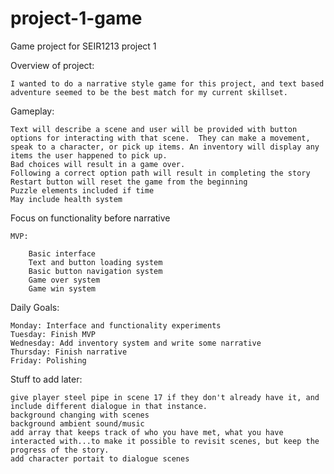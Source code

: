 # project-1-game
Game project for SEIR1213 project 1

Overview of project:

    I wanted to do a narrative style game for this project, and text based adventure seemed to be the best match for my current skillset.

Gameplay:

    Text will describe a scene and user will be provided with button options for interacting with that scene.  They can make a movement, speak to a character, or pick up items. An inventory will display any items the user happened to pick up.
    Bad choices will result in a game over.
    Following a correct option path will result in completing the story
    Restart button will reset the game from the beginning
    Puzzle elements included if time
    May include health system


Focus on functionality before narrative

    MVP: 
    
        Basic interface
        Text and button loading system
        Basic button navigation system
        Game over system
        Game win system


Daily Goals:
    
    Monday: Interface and functionality experiments
    Tuesday: Finish MVP
    Wednesday: Add inventory system and write some narrative
    Thursday: Finish narrative
    Friday: Polishing


Stuff to add later:

    give player steel pipe in scene 17 if they don't already have it, and include different dialogue in that instance.
    background changing with scenes
    background ambient sound/music
    add array that keeps track of who you have met, what you have interacted with...to make it possible to revisit scenes, but keep the progress of the story.
    add character portait to dialogue scenes